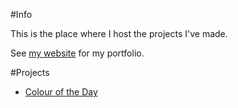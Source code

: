 #Info

This is the place where I host the projects I've made.

See [my website](http://aleksworks.com) for my portfolio.

#Projects
 - [Colour of the Day](http://quylaa.github.io/colour)
